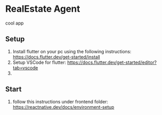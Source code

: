 # RealEstate Agent

cool app

## Setup

1. Install flutter on your pc using the following instructions: https://docs.flutter.dev/get-started/install
2. Setup VSCode for flutter: https://docs.flutter.dev/get-started/editor?tab=vscode
3. 

## Start

1. follow this instructions under frontend folder: https://reactnative.dev/docs/environment-setup

